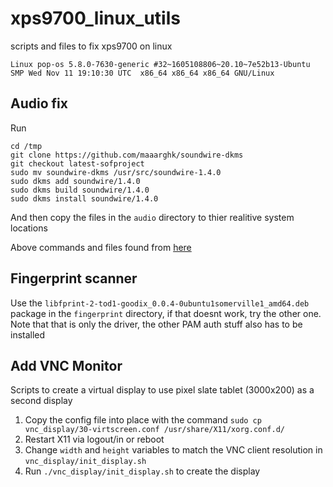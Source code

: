 # xps9700_linux_utils

scripts and files to fix xps9700 on linux 

```
Linux pop-os 5.8.0-7630-generic #32~1605108806~20.10~7e52b13-Ubuntu SMP Wed Nov 11 19:10:30 UTC  x86_64 x86_64 x86_64 GNU/Linux
```


## Audio fix

Run
```
cd /tmp
git clone https://github.com/maaarghk/soundwire-dkms
git checkout latest-sofproject
sudo mv soundwire-dkms /usr/src/soundwire-1.4.0
sudo dkms add soundwire/1.4.0
sudo dkms build soundwire/1.4.0
sudo dkms install soundwire/1.4.0
```
And then copy the files in the `audio` directory to thier realitive system locations


Above commands and files found from [here](https://blog.fts.scot/2020/07/04/dell-xps-2020-how-to-get-audio-working-on-linux/)



## Fingerprint scanner

Use the `libfprint-2-tod1-goodix_0.0.4-0ubuntu1somerville1_amd64.deb` package in the `fingerprint` directory, if that doesnt work, try the other one. Note that that is only the driver, the other PAM auth stuff also has to be installed


## Add VNC Monitor

Scripts to create a virtual display to use pixel slate tablet (3000x200) as a second display

1. Copy the config file into place with the command `sudo cp vnc_display/30-virtscreen.conf /usr/share/X11/xorg.conf.d/`
1. Restart X11 via logout/in or reboot
1. Change `width` and `height` variables to match the VNC client resolution in `vnc_display/init_display.sh`
1. Run `./vnc_display/init_display.sh` to create the display
